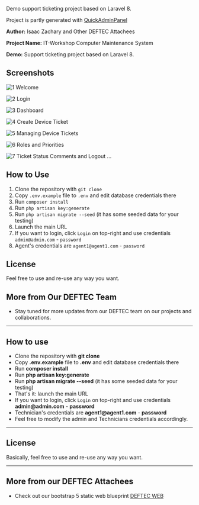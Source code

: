 Demo support ticketing project based on Laravel 8.

Project is partly generated with [QuickAdminPanel](https://2019.quickadminpanel.com)

**Author:** Isaac Zachary and Other DEFTEC Attachees

**Project Name:** IT-Workshop Computer Maintenance System

**Demo:** Support ticketing project based on Laravel 8.

## Screenshots
![1 Welcome](https://github.com/IsaacZachary/IT-Workshop-Computer-Maintenance/blob/master/public/img/screenshots/1.Welcome.PNG)

![2 Login](https://github.com/IsaacZachary/IT-Workshop-Computer-Maintenance/blob/master/public/img/screenshots/2.Login.PNG) 

![3 Dashboard](https://github.com/IsaacZachary/IT-Workshop-Computer-Maintenance/blob/master/public/img/screenshots/3.Dashboard.PNG)

![4 Create Device Ticket](https://github.com/IsaacZachary/IT-Workshop-Computer-Maintenance/blob/master/public/img/screenshots/4.Create-a-device-ticket.PNG) 

![5 Managing Device Tickets](https://github.com/IsaacZachary/IT-Workshop-Computer-Maintenance/blob/master/public/img/screenshots/5.Managing-device-tickets.PNG) 

![6 Roles and Priorities](https://github.com/IsaacZachary/IT-Workshop-Computer-Maintenance/blob/master/public/img/screenshots/6.Roles-and-Priorities.PNG)

![7 Ticket Status Comments and Logout](https://github.com/IsaacZachary/IT-Workshop-Computer-Maintenance/blob/master/public/img/screenshots/7.Ticket-status-comments-and-logout.PNG) 
...

## How to Use

1. Clone the repository with `git clone`
2. Copy `.env.example` file to `.env` and edit database credentials there
3. Run `composer install`
4. Run `php artisan key:generate`
5. Run `php artisan migrate --seed` (it has some seeded data for your testing)
6. Launch the main URL
7. If you want to login, click `Login` on top-right and use credentials `admin@admin.com` - `password`
8. Agent's credentials are `agent1@agent1.com` - `password`

## License

Feel free to use and re-use any way you want.

## More from Our DEFTEC Team

- Stay tuned for more updates from our DEFTEC team on our projects and collaborations.
---

## How to use

- Clone the repository with __git clone__
- Copy __.env.example__ file to __.env__ and edit database credentials there
- Run __composer install__
- Run __php artisan key:generate__
- Run __php artisan migrate --seed__ (it has some seeded data for your testing)
- That's it: launch the main URL 
- If you want to login, click `Login` on top-right and use credentials __admin@admin.com__ - __password__ 
- Technician's credentials are __agent1@agent1.com__ - __password__ 
- Feel free to modify the admin and Technicians credentials accordingly.
---

## License

Basically, feel free to use and re-use any way you want.

---

## More from our DEFTEC Attachees

- Check out our bootstrap 5 static web blueprint  [DEFTEC WEB](https://isaaczachary.github.io/DEFTECWEB/)
